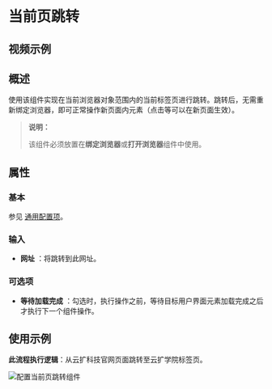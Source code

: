 # 当前页跳转

## 视频示例

## 概述

使用该组件实现在当前浏览器对象范围内的当前标签页进行跳转。跳转后，无需重新绑定浏览器，即可正常操作新页面内元素（点击等可以在新页面生效）。

>**说明：**
>
>该组件必须放置在**绑定浏览器**或**打开浏览器**组件中使用。

## 属性

### 基本

参见 [通用配置项](../../Appendix/CommonConfigurationItems.md)。

### 输入

- **网址** ：将跳转到此网址。

### 可选项

- **等待加载完成** ：勾选时，执行操作之前，等待目标用户界面元素加载完成之后才执行下一个组件操作。

## 使用示例

**此流程执行逻辑**：从云扩科技官网页面跳转至云扩学院标签页。

![配置当前页跳转组件](https://docimages.blob.core.chinacloudapi.cn/images/Activities/NavigateTo20201221.png)
